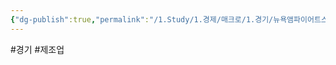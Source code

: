 ```yaml
---
{"dg-publish":true,"permalink":"/1.Study/1.경제/매크로/1.경기/뉴욕앰파이어트스테이트제조업지수/뉴욕앰파이어트스테이트제조업지수/","created":"2024-11-20T21:02:26.967+09:00","updated":"2025-06-03T20:07:19.628+09:00"}
---
```


#경기 #제조업 